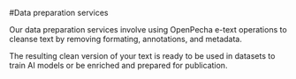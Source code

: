 
#Data preparation services

Our data preparation services involve using OpenPecha e-text operations to cleanse text by removing formating, annotations, and metadata. 

The resulting clean version of your text is ready to be used in datasets to train AI models or be enriched and prepared for publication.